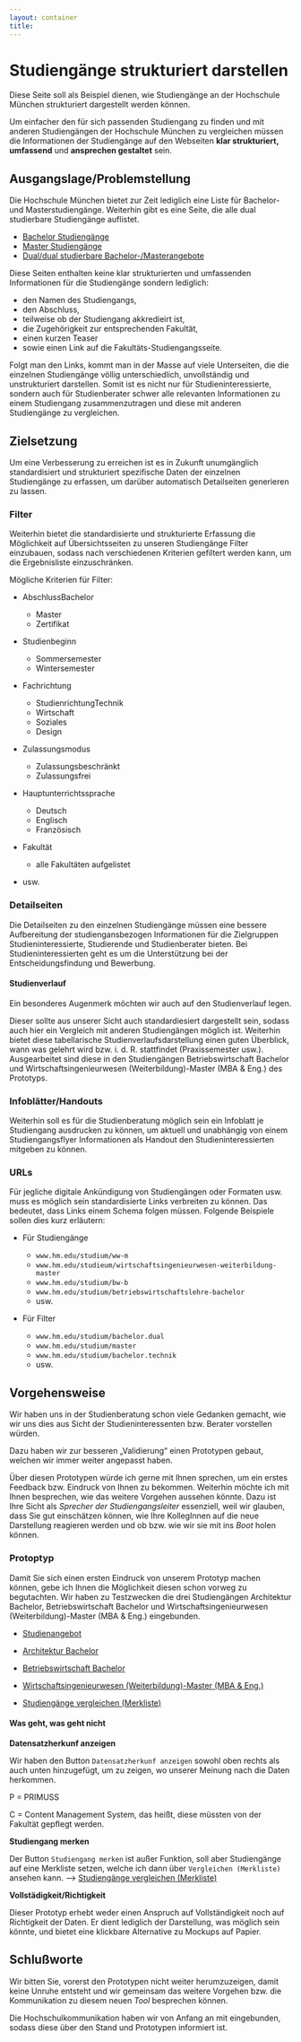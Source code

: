 ```yaml
---
layout: container
title:
---
```


# Studiengänge strukturiert darstellen

Diese Seite soll als Beispiel dienen, wie Studiengänge an der Hochschule München strukturiert dargestellt werden können.

Um einfacher den für sich passenden Studiengang zu finden und mit anderen Studiengängen der Hochschule München zu vergleichen müssen die Informationen der Studiengänge auf den Webseiten **klar strukturiert, umfassend** und **ansprechen gestaltet** sein.


## Ausgangslage/Problemstellung
Die Hochschule München bietet zur Zeit lediglich eine Liste für Bachelor- und Masterstudiengänge. Weiterhin gibt es eine Seite, die alle dual studierbare Studiengänge auflistet.
- [Bachelor Studiengänge](https://hm.edu/allgemein/studienangebote/bachelor/studiengaenge.de.html)
- [Master Studiengänge](https://www.hm.edu/allgemein/studienangebote/master_1/studiengaenge.de.html)
- [Dual/dual studierbare Bachelor-/Masterangebote](https://www.hm.edu/allgemein/studienangebote/dual/index.de.jsp)

Diese Seiten enthalten keine klar strukturierten und umfassenden Informationen für die Studiengänge sondern lediglich:
- den Namen des Studiengangs,
- den Abschluss,
- teilweise ob der Studiengang akkredieirt ist,
- die Zugehörigkeit zur entsprechenden Fakultät,
- einen kurzen Teaser
- sowie einen Link auf die Fakultäts-Studiengangsseite.

Folgt man den Links, kommt man in der Masse auf viele Unterseiten, die die einzelnen Studiengänge völlig unterschiedlich, unvollständig und unstrukturiert darstellen. Somit ist es nicht nur für Studieninteressierte, sondern auch für Studienberater schwer alle relevanten Informationen zu einem Studiengang zusammenzutragen und diese mit anderen Studiengänge zu vergleichen.


## Zielsetzung
Um eine Verbesserung zu erreichen ist es in Zukunft unumgänglich standardisiert und strukturiert spezifische Daten der einzelnen Studiengänge zu erfassen, um darüber automatisch Detailseiten generieren zu lassen.

### Filter
Weiterhin bietet die standardisierte und strukturierte Erfassung die Möglichkeit auf Übersichtsseiten zu unseren Studiengänge Filter einzubauen, sodass nach verschiedenen Kriterien gefiltert werden kann, um die Ergebnisliste einzuschränken.

Mögliche Kriterien für Filter:
- AbschlussBachelor
  - Master
  - Zertifikat

- Studienbeginn
  - Sommersemester
  - Wintersemester

- Fachrichtung
   - StudienrichtungTechnik
  - Wirtschaft
  - Soziales
  - Design

- Zulassungsmodus
  - Zulassungsbeschränkt
  - Zulassungsfrei

- Hauptunterrichtssprache
  - Deutsch
  - Englisch
  - Französisch

- Fakultät
  - alle Fakultäten aufgelistet

- usw.

### Detailseiten

Die Detailseiten zu den einzelnen Studiengänge müssen eine bessere Aufbereitung der studiengansbezogen Informationen für die Zielgruppen Studieninteressierte, Studierende und Studienberater bieten. Bei Studieninteressierten geht es um die Unterstützung bei der Entscheidungsfindung und Bewerbung.


#### Studienverlauf

Ein besonderes Augenmerk möchten wir auch auf den Studienverlauf legen.

Dieser sollte aus unserer Sicht auch standardiesiert dargestellt sein, sodass auch hier ein Vergleich mit anderen Studiengängen möglich ist. Weiterhin bietet diese tabellarische Studienverlaufsdarstellung einen guten Überblick, wann was gelehrt wird bzw. i. d. R. stattfindet (Praxissemester usw.). Ausgearbeitet sind diese in den Studiengängen Betriebswirtschaft Bachelor und Wirtschaftsingenieurwesen (Weiterbildung)-Master (MBA & Eng.) des Prototyps.


### Infoblätter/Handouts

Weiterhin soll es für die Studienberatung möglich sein ein Infoblatt je Studiengang ausdrucken zu können, um aktuell und unabhängig von einem Studiengangsflyer Informationen als Handout den Studieninteressierten mitgeben zu können.


### URLs

Für jegliche digitale Ankündigung von Studiengängen oder Formaten usw. muss es möglich sein standardisierte Links verbreiten zu können. Das bedeutet, dass Links einem Schema folgen müssen. Folgende Beispiele sollen dies kurz erläutern:

- Für Studiengänge
   - `www.hm.edu/studium/ww-m`
   - `www.hm.edu/studieum/wirtschaftsingenieurwesen-weiterbildung-master`
   - `www.hm.edu/studium/bw-b`
   - `www.hm.edu/studium/betriebswirtschaftslehre-bachelor`
   - usw.

- Für Filter
   - `www.hm.edu/studium/bachelor.dual`
   - `www.hm.edu/studium/master`
   - `www.hm.edu/studium/bachelor.technik`
   - usw.

## Vorgehensweise

Wir haben uns in der Studienberatung schon viele Gedanken gemacht, wie wir uns dies aus Sicht der Studieninteressenten bzw. Berater vorstellen würden.

Dazu haben wir zur besseren „Validierung“ einen Prototypen gebaut, welchen wir immer weiter angepasst haben.


Über diesen Prototypen würde ich gerne mit Ihnen sprechen, um ein erstes Feedback bzw. Eindruck von Ihnen zu bekommen. Weiterhin möchte ich mit Ihnen besprechen, wie das weitere Vorgehen aussehen könnte. Dazu ist Ihre Sicht als _Sprecher der Studiengangsleiter_ essenziell, weil wir glauben, dass Sie gut einschätzen können, wie Ihre KollegInnen auf die neue Darstellung reagieren werden und ob bzw. wie wir sie mit ins _Boot_ holen können.


### Protoptyp

Damit Sie sich einen ersten Eindruck von unserem Prototyp machen können, gebe ich Ihnen die Möglichkeit diesen schon vorweg zu begutachten. Wir haben zu Testzwecken die drei Studiengängen Architektur Bachelor, Betriebswirtschaft Bachelor und Wirtschaftsingenieurwesen (Weiterbildung)-Master (MBA & Eng.) eingebunden.

- <a href="{{site.url}}/stg.html">Studienangebot</a>
<!-- - Studienangebot -> https://stg-strukturiert.netlify.app/stg.html -->
- <a href="{{site.url}}/stg/architektur-bachelor">Architektur Bachelor</a>
<!-- - Architektur Bachelor -> https://stg-strukturiert.netlify.app/stg/architektur-bachelor/ -->
- <a href="{{site.url}}/stg/betriebswirtschaftslehre-bachelor">Betriebswirtschaft Bachelor</a>
<!-- - Betriebswirtschaft Bachelor -> https://stg-strukturiert.netlify.app/stg/betriebswirtschaftslehre-bachelor/ -->
- <a href="{{site.url}}/stg/wirtschaftsingenieurwesen-weiterbildung-master/">Wirtschaftsingenieurwesen (Weiterbildung)-Master (MBA & Eng.)</a>
<!-- - Wirtschaftsingenieurwesen (Weiterbildung)-Master (MBA & Eng.) -> https://stg-strukturiert.netlify.app/stg/wirtschaftsingenieurwesen-weiterbildung-master/ -->
- <a href="{{site.url}}/vergleichen.html">Studiengänge vergleichen (Merkliste)</a>
<!-- - Studiengänge vergleichen (Merkliste) -> https://stg-strukturiert.netlify.app/vergleichen.html -->


#### Was geht, was geht nicht


**Datensatzherkunf anzeigen**

Wir haben den Button `Datensatzherkunf anzeigen` sowohl oben rechts als auch unten hinzugefügt, um zu zeigen, wo unserer Meinung nach die Daten herkommen.

P = PRIMUSS

C = Content Management System, das heißt, diese müssten von der Fakultät gepflegt werden.


**Studiengang merken**

Der Button `Studiengang merken` ist außer Funktion, soll aber Studiengänge auf eine Merkliste setzen, welche ich dann über `Vergleichen (Merkliste)` ansehen kann. --> <a href="{{site.url}}/vergleichen.html">Studiengänge vergleichen (Merkliste)</a>


**Vollstädigkeit/Richtigkeit**

Dieser Prototyp erhebt weder einen Anspruch auf Vollständigkeit noch auf Richtigkeit der Daten. Er dient lediglich der Darstellung, was möglich sein könnte, und bietet eine klickbare Alternative zu Mockups auf Papier.

## Schlußworte

Wir bitten Sie, vorerst den Prototypen nicht weiter herumzuzeigen, damit keine Unruhe entsteht und wir gemeinsam das weitere Vorgehen bzw. die Kommunikation zu diesem neuen _Tool_ besprechen können.

Die Hochschulkommunikation haben wir von Anfang an mit eingebunden, sodass diese über den Stand und Prototypen informiert ist.
